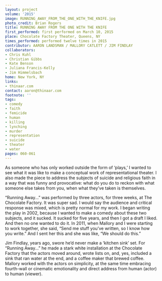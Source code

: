 ```yaml
---
layout: project
volume: '2015'
image: RUNNING_AWAY_FROM_THE_ONE_WITH_THE_KNIFE.jpg
photo_credit: Brian Rogers
title: RUNNING AWAY FROM THE ONE WITH THE KNIFE
first_performed: first performed on March 10, 2015
place: Chocolate Factory Theater, Queens, NY
times_performed: performed twelve times in 2015
contributor: AARON LANDSMAN / MALLORY CATLETT / JIM FINDLAY
collaborators:
- Chris Kuhl
- Christian Gibbs
- Kate Benson
- Juliana Francis-Kelly
- Jim Himmelsbach
home: New York, NY
links:
- thinaar.com
contact: aaron@thinaar.com
footnote: ''
tags:
- comedy
- faith
- femicide
- human
- killing
- lynching
- murder
- representation
- suicide
- theater
- water
pages: 060-061
---
```


As someone who has only worked outside the form of ‘plays,’ I wanted to see what it was like to make a conceptual work of representational theater. I also made the piece to address the subjects of suicide and religious faith in a way that was funny and provocative: what do you do to reckon with what someone else takes from you, when what they’ve taken is themselves.

“Running Away...” was performed by three actors, for three weeks, at The Chocolate Factory. It was super sad. I would say the audience and critical response was mixed, which is pretty normal for my work. I began writing the play in 2002, because I wanted to make a comedy about these two subjects, and it sucked. It sucked for five years, and then I got a draft I liked. And then no one wanted to do it. In 2011, when Mallory and I were starting to work together, she said, “Send me stuff you’ve written, so I know how you write.” And I sent her this and she was like, “We should do this.”

Jim Findlay, years ago, swore he’d never make a ‘kitchen sink’ set. For “Running Away...” he made a stark white installation at the Chocolate Factory that the actors moved around, wrote lists on, and, yes, included a sink that ran water at the end, and a coffee maker that brewed coffee. Mallory worked with the actors on simplicity, at the same time embracing fourth-wall or cinematic emotionality and direct address from human (actor) to human (viewer).
